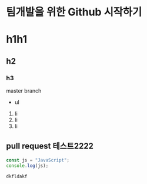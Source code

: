 # 팀개발을 위한 Github 시작하기
# h1h1
## h2
### h3

master branch

* ul

1. li
2. li
3. li

pull request 테스트2222
---
~~~js
const js = "JavaScript";
console.log(js);
~~~
 `dkfldakf`




